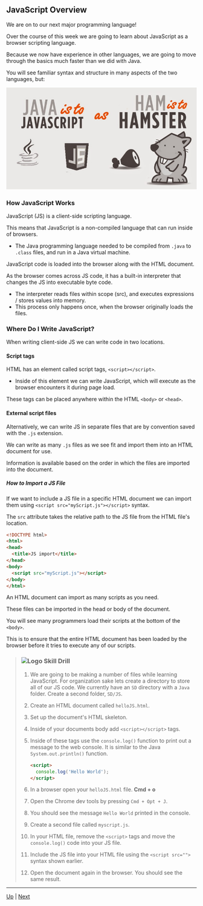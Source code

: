 ## JavaScript Overview  

We are on to our next major programming language!

Over the course of this week we are going to learn about JavaScript as a browser scripting language.

Because we now have experience in other languages, we are going to move through the basics much faster than we did with Java.

You will see familiar syntax and structure in many aspects of the two languages, but:

![Java vs. JS](images/java-vs-javascript.jpg)

### How JavaScript Works

JavaScript (JS) is a client-side scripting language.

This means that JavaScript is a non-compiled language that can run inside of browsers.

* The Java programming language needed to be compiled from `.java` to `.class` files, and run in a Java virtual machine.

JavaScript code is loaded into the browser along with the HTML document.

As the browser comes across JS code, it has a built-in interpreter that changes the JS into executable byte code.
* The interpreter reads files within scope (src), and executes expressions / stores values into memory.
* This process only happens once, when the browser originally loads the files.

### Where Do I Write JavaScript?

When writing client-side JS we can write code in two locations.

#### Script tags  
HTML has an element called script tags, `<script></script>`.

* Inside of this element we can write JavaScript, which will execute as the browser encounters it during page load.

These tags can be placed anywhere within the HTML `<body>` or `<head>`.

#### External script files  

Alternatively, we can write JS in separate files that are by convention saved with the `.js` extension.

We can write as many `.js` files as we see fit and import them into an HTML document for use.

Information is available based on the order in which the files are imported into the document.

##### How to Import a JS File  

If we want to include a JS file in a specific HTML document we can import them using `<script src="myScript.js"></script>` syntax.

The `src` attribute takes the relative path to the JS file from the HTML file's location.  

```html
<!DOCTYPE html>
<html>
<head>
  <title>JS import</title>
</head>
<body>
  <script src="myScript.js"></script>
</body>
</html>
```

An HTML document can import as many scripts as you need.

These files can be imported in the head or body of the document.

You will see many programmers load their scripts at the bottom of the `<body>`.

This is to ensure that the entire HTML document has been loaded by the browser before it tries to execute any of our scripts.

> ### ![Logo](http://skilldistillery.com/downloads/sd_logo.jpg) Skill Drill
> 1. We are going to be making a number of files while learning JavaScript. For organization sake lets create a directory to store all of our JS code. We currently have an `SD` directory with a `Java` folder. Create a second folder,  `SD/JS`.
>
> 1. Create an HTML document called `helloJS.html`.  
>
> 1. Set up the document's HTML skeleton.  
>
> 1. Inside of your documents body add `<script></script>` tags.  
>
> 1. Inside of these tags use the `console.log()` function to print out a message to the web console. It is similar to the Java `System.out.println()` function.  
>
>     ```html
>     <script>
>       console.log('Hello World');
>     </script>
>     ```
>
> 1. In a browser open your `helloJS.html` file. **Cmd + o**
>
> 1. Open the Chrome dev tools by pressing `Cmd + Opt + J`.  
>
> 1. You should see the message `Hello World` printed in the console.  
>
> 1. Create a second file called `myscript.js`.  
>
> 1. In your HTML file, remove the `<script>` tags and move the `console.log()` code into your JS file.  
>
> 1. Include the JS file into your HTML file using the `<script src="">` syntax shown earlier.
>
> 1. Open the document again in the browser. You should see the same result.  

<!--
 [The Chrome Console](chromeConsole.md) 
-->

<hr>

[Up](../README.md) | [Next](chromeConsole.md)
